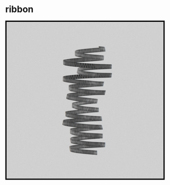 <h1>ribbon</h1>
<p align="center">
    <img width="700px" src="https://github.com/patakk/ribbon/blob/master/sample.png">
</p>
